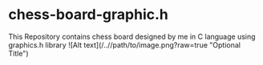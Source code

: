 # chess-board-graphic.h
This Repository contains chess board designed by me in C language using graphics.h library
![Alt text](/../<branch name>/path/to/image.png?raw=true "Optional Title")
